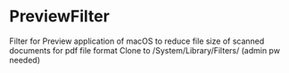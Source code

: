 # PreviewFilter
Filter for Preview application of macOS to reduce file size of scanned documents for pdf file format
Clone to /System/Library/Filters/ (admin pw needed)
 
